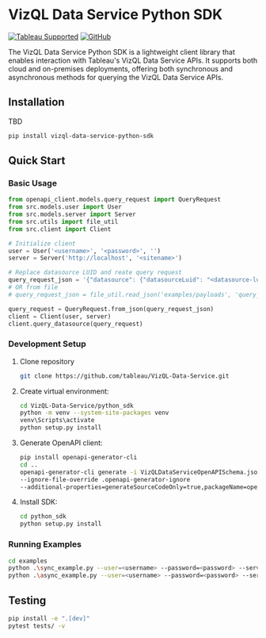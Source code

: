 # VizQL Data Service Python SDK 

[![Tableau Supported](https://img.shields.io/badge/Support%20Level-Tableau%20Supported-53bd92.svg)](https://www.tableau.com/support-levels-it-and-developer-tools)
[![GitHub](https://img.shields.io/badge/license-MIT-brightgreen.svg)](https://raw.githubusercontent.com/Tableau/TabPy/master/LICENSE)

The VizQL Data Service Python SDK is a lightweight client library that enables interaction with Tableau's VizQL Data Service APIs. It supports both cloud and on-premises deployments, offering both synchronous and asynchronous methods for querying the VizQL Data Service APIs.

## Installation
TBD
```bash
pip install vizql-data-service-python-sdk
```

## Quick Start

### Basic Usage
```python
from openapi_client.models.query_request import QueryRequest
from src.models.user import User
from src.models.server import Server
from src.utils import file_util
from src.client import Client

# Initialize client
user = User('<username>', '<password>', '')
server = Server('http://localhost', '<sitename>')

# Replace datasource LUID and reate query request
query_request_json = '{"datasource": {"datasourceLuid": "<datasource-luid>"}, "options": {"returnFormat": "OBJECTS"}, "query": {"fields": [{"fieldCaption": "Category"}, {"fieldCaption": "Sales", "function": "SUM"}]}}'
# OR from file
# query_request_json = file_util.read_json('examples/payloads', 'query_request.json')

query_request = QueryRequest.from_json(query_request_json)
client = Client(user, server)
client.query_datasource(query_request)
```

### Development Setup
1. Clone repository
   ```bash
   git clone https://github.com/tableau/VizQL-Data-Service.git
   ```

2. Create virtual environment:
   ```bash
   cd VizQL-Data-Service/python_sdk
   python -m venv --system-site-packages venv
   venv\Scripts\activate
   python setup.py install
   ```

3. Generate OpenAPI client:
   ```bash
   pip install openapi-generator-cli
   cd ..
   openapi-generator-cli generate -i VizQLDataServiceOpenAPISchema.json -g python-pydantic-v1 -o python_sdk/build/generated
   --ignore-file-override .openapi-generator-ignore
   --additional-properties=generateSourceCodeOnly=true,packageName=openapi_client,projectName=openapi_client
   ```

4. Install SDK:
   ```bash
   cd python_sdk
   python setup.py install
   ```

### Running Examples
```bash
cd examples
python .\sync_example.py --user=<username> --password=<password> --server="http://localhost" >> out_sync.txt
python .\async_example.py --user=<username> --password=<password> --server="http://localhost" >> out_async.txt
```

## Testing
```bash
pip install -e ".[dev]"
pytest tests/ -v
```